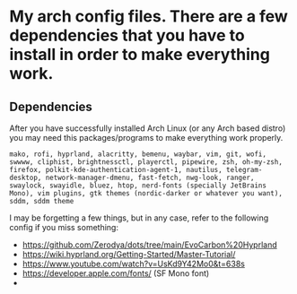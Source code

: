 # My arch config files. There are a few dependencies that you have to install in order to make everything work.

## Dependencies

After you have successfully installed Arch Linux (or any Arch based distro) you may need this packages/programs to make everything work properly.


```
mako, rofi, hyprland, alacritty, bemenu, waybar, vim, git, wofi, swwww, cliphist, brightnessctl, playerctl, pipewire, zsh, oh-my-zsh, firefox, polkit-kde-authentication-agent-1, nautilus, telegram-desktop, network-manager-dmenu, fast-fetch, nwg-look, ranger, swaylock, swayidle, bluez, htop, nerd-fonts (specially JetBrains Mono), vim plugins, gtk themes (nordic-darker or whatever you want), sddm, sddm theme
```

I may be forgetting a few things, but in any case, refer to the following config if you miss something:

- https://github.com/Zerodya/dots/tree/main/EvoCarbon%20Hyprland
- https://wiki.hyprland.org/Getting-Started/Master-Tutorial/
- https://www.youtube.com/watch?v=UsKd9Y42Mo0&t=638s
- https://developer.apple.com/fonts/ (SF Mono font)
-

